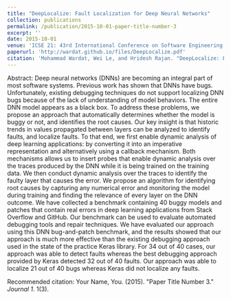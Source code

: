 ```yaml
---
title: "DeepLocalize: Fault Localization for Deep Neural Networks"
collection: publications
permalink: /publication/2015-10-01-paper-title-number-3
excerpt: ''
date: 2015-10-01
venue: 'ICSE 21: 43rd International Conference on Software Engineering, (Madrid, Spain)'
paperurl: 'http://wardat.github.io/files/DeepLocalize.pdf'
citation: 'Mohammad Wardat, Wei Le, and Hridesh Rajan. "DeepLocalize: Fault Localization for Deep Neural Networks." 2021 IEEE/ACM 43rd International Conference on Software Engineering (ICSE). IEEE, 2021.'
---
```

Abstract: Deep neural networks (DNNs) are becoming an integral part of most software systems. Previous work has shown that DNNs have bugs. Unfortunately, existing debugging techniques do not support localizing DNN bugs because of the lack of understanding of model behaviors. The entire DNN model appears as a black box. To address these problems, we propose an approach that automatically determines whether the model is buggy or not, and identifies the root causes. Our key insight is that historic trends in values propagated between layers can be analyzed to identify faults, and localize faults. To that end, we first enable dynamic analysis of deep learning applications: by converting it into an imperative representation and alternatively using a callback mechanism. Both mechanisms allows us to insert probes that enable dynamic analysis over the traces produced by the DNN while it is being trained on the training data. We then conduct dynamic analysis over the traces to identify the faulty layer that causes the error. We propose an algorithm for identifying root causes by capturing any numerical error and monitoring the model during training and finding the relevance of every layer on the DNN outcome. We have collected a benchmark containing 40 buggy models and patches that contain real errors in deep learning applications from Stack Overflow and GitHub. Our benchmark can be used to evaluate automated debugging tools and repair techniques. We have evaluated our approach using this DNN bug-and-patch benchmark, and the results showed that our approach is much more effective than the existing debugging approach used in the state of the practice Keras library. For 34 out of 40 cases, our approach was able to detect faults whereas the best debugging approach provided by Keras detected 32 out of 40 faults. Our approach was able to localize 21 out of 40 bugs whereas Keras did not localize any faults.

<!-- [Download paper here](http://wardat.github.io/files/DeepLocalize.pdf) -->

Recommended citation: Your Name, You. (2015). "Paper Title Number 3." <i>Journal 1</i>. 1(3).